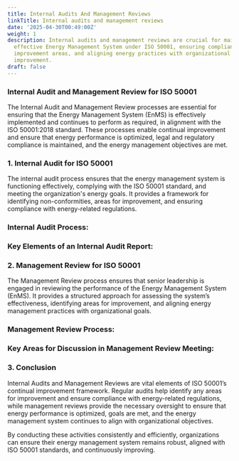 ```yaml
---
title: Internal Audits And Management Reviews
linkTitle: Internal audits and management reviews
date: '2025-04-30T00:49:00Z'
weight: 1
description: Internal audits and management reviews are crucial for maintaining an
  effective Energy Management System under ISO 50001, ensuring compliance, identifying
  improvement areas, and aligning energy practices with organizational goals for continual
  improvement.
draft: false
---
```


### Internal Audit and Management Review for ISO 50001

The Internal Audit and Management Review processes are essential for ensuring that the Energy Management System (EnMS) is effectively implemented and continues to perform as required, in alignment with the ISO 50001:2018 standard. These processes enable continual improvement and ensure that energy performance is optimized, legal and regulatory compliance is maintained, and the energy management objectives are met.

### 1. Internal Audit for ISO 50001

The internal audit process ensures that the energy management system is functioning effectively, complying with the ISO 50001 standard, and meeting the organization's energy goals. It provides a framework for identifying non-conformities, areas for improvement, and ensuring compliance with energy-related regulations.

### Internal Audit Process:

### Key Elements of an Internal Audit Report:

<!-- Unsupported block type: divider -->

### 2. Management Review for ISO 50001

The Management Review process ensures that senior leadership is engaged in reviewing the performance of the Energy Management System (EnMS). It provides a structured approach for assessing the system’s effectiveness, identifying areas for improvement, and aligning energy management practices with organizational goals.

### Management Review Process:

### Key Areas for Discussion in Management Review Meeting:

<!-- Unsupported block type: divider -->

### 3. Conclusion

Internal Audits and Management Reviews are vital elements of ISO 50001’s continual improvement framework. Regular audits help identify any areas for improvement and ensure compliance with energy-related regulations, while management reviews provide the necessary oversight to ensure that energy performance is optimized, goals are met, and the energy management system continues to align with organizational objectives.

By conducting these activities consistently and efficiently, organizations can ensure their energy management system remains robust, aligned with ISO 50001 standards, and continuously improving.